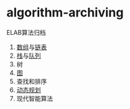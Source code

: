 # algorithm-archiving
ELAB算法归档

1. [数组](./数组与链表/数组总结.md)与[链表](./数组与链表/链表总结.md)
2. [栈](./栈与队列/栈总结.md)与[队列](./栈与队列/队列总结.md)
3. 树
4. [图](./图/图.md)
5. 查找和排序
6. [动态规划](./动态规划/动态规划.md)
7. 现代智能算法
